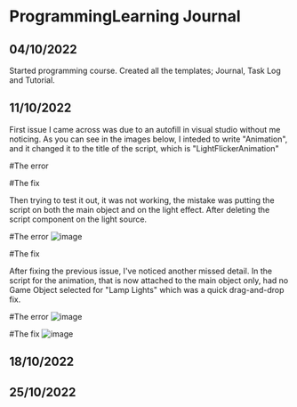 # ProgrammingLearning Journal

## 04/10/2022

Started programming course. Created all the templates; Journal, Task Log and Tutorial.


## 11/10/2022

First issue I came across was due to an autofill in visual studio without me noticing. As you can see in the images below, I inteded to write "Animation", and it changed it to the title of the script, which is "LightFlickerAnimation"

#The error



#The fix



Then trying to test it out, it was not working, the mistake was putting the script on both the main object and on the light effect. After deleting the script component on the light source.


#The error
![image](https://user-images.githubusercontent.com/91538305/197642562-29310895-3a60-4d09-bfe7-4c3f87ed54e2.png)



#The fix


After fixing the previous issue, I've noticed another missed detail. In the script for the animation, that is now attached to the main object only, had no Game Object selected for "Lamp Lights" which was a quick drag-and-drop fix.

#The error
![image](https://user-images.githubusercontent.com/91538305/197642536-57bd2154-3631-4215-bbc9-626f0cf1b1dd.png)


#The fix
![image]()

## 18/10/2022




## 25/10/2022







